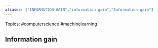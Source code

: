 ```yaml
---
aliases: ["INFORMATION GAIN","information gain","Information gain"] 
---
```

Topics: #computerscience #machinelearning 

## Information gain

